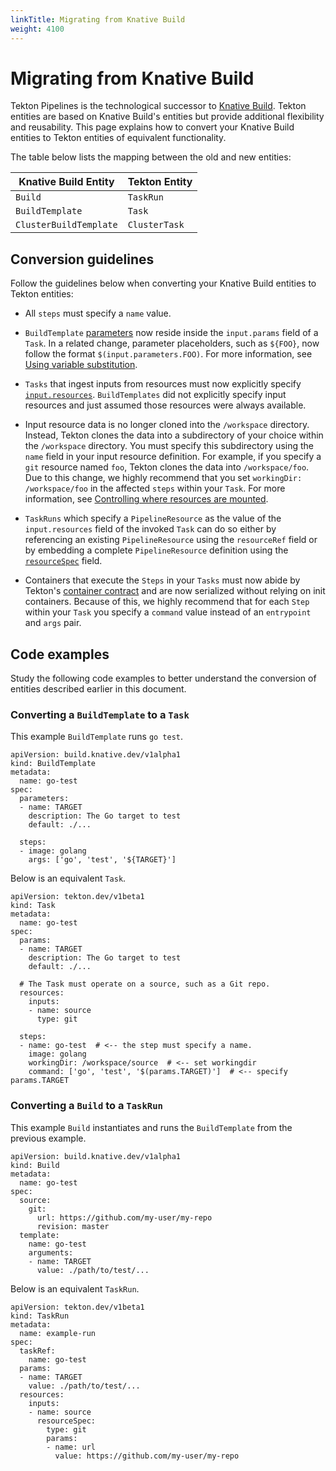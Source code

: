 ```yaml
---
linkTitle: Migrating from Knative Build
weight: 4100
---
```

# Migrating from Knative Build

Tekton Pipelines is the technological successor to [Knative Build](https://github.com/knative/build). Tekton
entities are based on Knative Build's entities but provide additional flexibility and reusability. This page
explains how to convert your Knative Build entities to Tekton entities of equivalent functionality.

The table below lists the mapping between the old and new entities:

| **Knative Build Entity** | **Tekton Entity**  |
|--------------------------|--------------------|
| `Build`                  | `TaskRun`          |
| `BuildTemplate`          | `Task`             |
| `ClusterBuildTemplate`   | `ClusterTask`      |

## Conversion guidelines

Follow the guidelines below when converting your Knative Build entities to Tekton entities:

* All `steps` must specify a `name` value.

* `BuildTemplate` [parameters](/vault/Pipelines-v0.23.0/tasks/#specifying-parameters) now reside inside the `input.params` field of a `Task`. In a
   related change, parameter placeholders, such as `${FOO}`, now follow the format `$(input.parameters.FOO)`. For more information,
   see [Using variable substitution](/vault/Pipelines-v0.23.0/tasks/#using-variable-substitution).

* `Tasks` that ingest inputs from resources must now explicitly specify [`input.resources`](/vault/Pipelines-v0.23.0/tasks/#specifying-resources).
  `BuildTemplates` did not explicitly specify input resources and just assumed those resources were always available.

* Input resource data is no longer cloned into the `/workspace` directory. Instead, Tekton clones the data into a subdirectory
  of your choice within the `/workspace` directory. You must specify this subdirectory using the `name` field in your input
  resource definition. For example, if you specify a `git` resource named `foo`, Tekton clones the data into `/workspace/foo`.
  Due to this change, we highly recommend that you set `workingDir: /workspace/foo` in the affected `steps` within your `Task`.
  For more information, see [Controlling where resources are mounted](/vault/Pipelines-v0.23.0/resources/#controlling-where-resources-are-mounted).

* `TaskRuns` which specify a `PipelineResource` as the value of the `input.resources` field of the invoked `Task`
  can do so either by referencing an existing `PipelineResource` using the `resourceRef` field or by embedding
  a complete `PipelineResource` definition using the [`resourceSpec`](/vault/Pipelines-v0.23.0/taskruns/#specifying-resources) field.

* Containers that execute the `Steps` in your `Tasks` must now abide by Tekton's [container contract](/vault/Pipelines-v0.23.0/container-contract/)
  and are now serialized without relying on init containers. Because of this, we highly recommend
  that for each `Step` within your `Task` you specify a `command` value instead of an `entrypoint` and `args` pair.

## Code examples

Study the following code examples to better understand the conversion of entities described earlier in this document.

### Converting a `BuildTemplate` to a `Task`

This example `BuildTemplate` runs `go test`.

```
apiVersion: build.knative.dev/v1alpha1
kind: BuildTemplate
metadata:
  name: go-test
spec:
  parameters:
  - name: TARGET
    description: The Go target to test
    default: ./...

  steps:
  - image: golang
    args: ['go', 'test', '${TARGET}']
```

Below is an equivalent `Task`.

```
apiVersion: tekton.dev/v1beta1
kind: Task
metadata:
  name: go-test
spec:
  params:
  - name: TARGET
    description: The Go target to test
    default: ./...

  # The Task must operate on a source, such as a Git repo.
  resources:
    inputs:
    - name: source
      type: git

  steps:
  - name: go-test  # <-- the step must specify a name.
    image: golang
    workingDir: /workspace/source  # <-- set workingdir
    command: ['go', 'test', '$(params.TARGET)']  # <-- specify params.TARGET
```

### Converting a `Build` to a `TaskRun`

This example `Build` instantiates and runs the `BuildTemplate` from the previous example.

```
apiVersion: build.knative.dev/v1alpha1
kind: Build
metadata:
  name: go-test
spec:
  source:
    git:
      url: https://github.com/my-user/my-repo
      revision: master
  template:
    name: go-test
    arguments:
    - name: TARGET
      value: ./path/to/test/...
```

Below is an equivalent `TaskRun`.

```
apiVersion: tekton.dev/v1beta1
kind: TaskRun
metadata:
  name: example-run
spec:
  taskRef:
    name: go-test
  params:
  - name: TARGET
    value: ./path/to/test/...
  resources:
    inputs:
    - name: source
      resourceSpec:
        type: git
        params:
        - name: url
          value: https://github.com/my-user/my-repo
```
